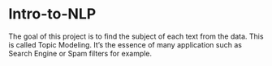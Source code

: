 # Intro-to-NLP
The goal of this project is to find the subject of each text from the data. This is called Topic Modeling. It’s the essence of many application such as Search Engine or Spam filters for example.
